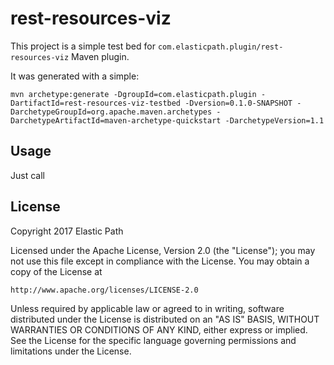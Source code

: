 # rest-resources-viz

This project is a simple test bed for `com.elasticpath.plugin/rest-resources-viz` Maven plugin.

It was generated with a simple:

`mvn archetype:generate -DgroupId=com.elasticpath.plugin -DartifactId=rest-resources-viz-testbed -Dversion=0.1.0-SNAPSHOT -DarchetypeGroupId=org.apache.maven.archetypes -DarchetypeArtifactId=maven-archetype-quickstart -DarchetypeVersion=1.1`


## Usage

Just call 

## License

Copyright 2017 Elastic Path

Licensed under the Apache License, Version 2.0 (the "License");
you may not use this file except in compliance with the License.
You may obtain a copy of the License at

    http://www.apache.org/licenses/LICENSE-2.0

Unless required by applicable law or agreed to in writing, software
distributed under the License is distributed on an "AS IS" BASIS,
WITHOUT WARRANTIES OR CONDITIONS OF ANY KIND, either express or implied.
See the License for the specific language governing permissions and
limitations under the License.
